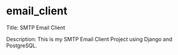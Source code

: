 # email_client
Title: SMTP Email Client

Description: This is my SMTP Email Client Project using Django and PostgreSQL.